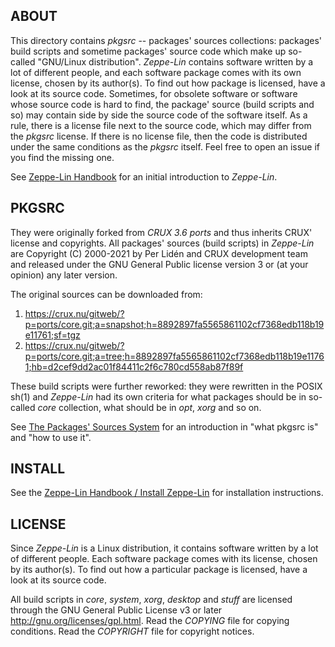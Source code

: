 ABOUT
-----
This directory contains *pkgsrc* -- packages' sources collections:
packages' build scripts and sometime packages' source code which make
up so-called "GNU/Linux distribution".  *Zeppe-Lin* contains software
written by a lot of different people, and each software package comes
with its own license, chosen by its author(s).  To find out how
package is licensed, have a look at its source code.  Sometimes, for
obsolete software or software whose source code is hard to find, the
package' source (build scripts and so) may contain side by side the
source code of the software itself.  As a rule, there is a license
file next to the source code, which may differ from the *pkgsrc*
license.  If there is no license file, then the code is distributed
under the same conditions as the *pkgsrc* itself.  Feel free to open
an issue if you find the missing one.

See [Zeppe-Lin Handbook](https://zeppe-lin.github.io) for an initial
introduction to *Zeppe-Lin*.

PKGSRC
------
They were originally forked from *CRUX 3.6 ports* and thus inherits
CRUX' license and copyrights.  All packages' sources (build scripts)
in *Zeppe-Lin* are Copyright (C) 2000-2021 by Per Lidén and CRUX
development team and released under the GNU General Public license
version 3 or (at your opinion) any later version.

The original sources can be downloaded from:
1. https://crux.nu/gitweb/?p=ports/core.git;a=snapshot;h=8892897fa5565861102cf7368edb118b19e11761;sf=tgz
2. https://crux.nu/gitweb/?p=ports/core.git;a=tree;h=8892897fa5565861102cf7368edb118b19e11761;hb=d2cef9dd2ac01f84411c2f6c780cd558ab87f89f

These build scripts were further reworked: they were rewritten in the
POSIX sh(1) and *Zeppe-Lin* had its own criteria for what packages
should be in so-called *core* collection, what should be in *opt*,
*xorg* and so on.

See [The Packages' Sources
System](https://zeppe-lin.github.io/#THE-PACKAGES-SOURCES-SYSTEM) for
an introduction in "what pkgsrc is" and "how to use it".

INSTALL
-------
See the [Zeppe-Lin Handbook / Install
Zeppe-Lin](https://zeppe-lin.github.io/#INSTALL-ZEPPE-LIN) for
installation instructions.

LICENSE
-------
Since *Zeppe-Lin* is a Linux distribution, it contains software
written by a lot of different people. Each software package comes with
its license, chosen by its author(s).  To find out how a particular
package is licensed, have a look at its source code.

All build scripts in *core*, *system*, *xorg*, *desktop* and *stuff*
are licensed through the GNU General Public License v3 or later
<http://gnu.org/licenses/gpl.html>.
Read the *COPYING* file for copying conditions.
Read the *COPYRIGHT* file for copyright notices.


<!-- vim:sw=2:ts=2:sts=2:et:cc=72:tw=70
End of file. -->
